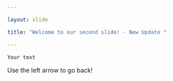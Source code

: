 ```yaml
---

layout: slide

title: "Welcome to our second slide! - New Update "

---
```

	
	Your text
	
Use the left arrow to go back!
